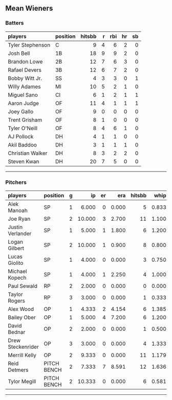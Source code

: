 ## Mean Wieners

### Batters

 
|players          |position | hitsbb|  r| rbi| hr| sb| 
|:----------------|:--------|------:|--:|---:|--:|--:| 
|Tyler Stephenson |C        |      9|  4|   6|  2|  0| 
|Josh Bell        |1B       |     18|  9|   9|  2|  0| 
|Brandon Lowe     |2B       |     12|  7|   6|  3|  0| 
|Rafael Devers    |3B       |     12|  6|   7|  2|  0| 
|Bobby Witt Jr.   |SS       |      4|  3|   3|  0|  1| 
|Willy Adames     |MI       |     10|  5|   2|  1|  0| 
|Miguel Sano      |CI       |      6|  1|   2|  1|  1| 
|Aaron Judge      |OF       |     11|  4|   1|  1|  1| 
|Joey Gallo       |OF       |      9|  0|   0|  0|  0| 
|Trent Grisham    |OF       |      8|  1|   0|  0|  0| 
|Tyler O'Neill    |OF       |      8|  4|   6|  1|  0| 
|AJ Pollock       |DH       |      4|  1|   1|  0|  0| 
|Akil Baddoo      |DH       |      3|  1|   1|  1|  0| 
|Christian Walker |DH       |      8|  3|   2|  2|  0| 
|Steven Kwan      |DH       |     20|  7|   5|  0|  0| 

* * *

### Pitchers

 
|players           |position    |  g|     ip| er|   era| hitsbb|  whip| so|  w| sv| 
|:-----------------|:-----------|--:|------:|--:|-----:|------:|-----:|--:|--:|--:| 
|Alek Manoah       |SP          |  1|  6.000|  0| 0.000|      5| 0.833|  7|  1|  0| 
|Joe Ryan          |SP          |  2| 10.000|  3| 2.700|     11| 1.100| 11|  1|  0| 
|Justin Verlander  |SP          |  1|  5.000|  1| 1.800|      6| 1.200|  7|  0|  0| 
|Logan Gilbert     |SP          |  2| 10.000|  1| 0.900|      8| 0.800| 11|  1|  0| 
|Lucas Giolito     |SP          |  1|  4.000|  0| 0.000|      3| 0.750|  6|  0|  0| 
|Michael Kopech    |SP          |  1|  4.000|  1| 2.250|      4| 1.000|  3|  0|  0| 
|Paul Sewald       |RP          |  2|  2.000|  0| 0.000|      0| 0.000|  1|  0|  0| 
|Taylor Rogers     |RP          |  3|  3.000|  0| 0.000|      1| 0.333|  3|  0|  3| 
|Alex Wood         |OP          |  1|  4.333|  2| 4.154|      6| 1.385|  6|  0|  0| 
|Bailey Ober       |OP          |  1|  5.000|  4| 7.200|      6| 1.200|  4|  1|  0| 
|David Bednar      |OP          |  2|  2.000|  0| 0.000|      1| 0.500|  2|  0|  0| 
|Drew Steckenrider |OP          |  3|  3.000|  0| 0.000|      4| 1.333|  1|  0|  1| 
|Merrill Kelly     |OP          |  2|  9.333|  0| 0.000|     11| 1.179| 13|  0|  0| 
|Reid Detmers      |PITCH BENCH |  2|  7.333|  7| 8.591|     12| 1.636|  8|  0|  0| 
|Tylor Megill      |PITCH BENCH |  2| 10.333|  0| 0.000|      6| 0.581| 11|  2|  0| 


* * *


